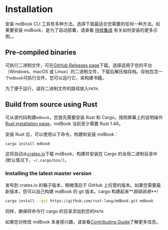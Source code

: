 # Installation

安装 mdBook CLI 工具有多种方法。选择下面最适合您需要的任何一种方法。如果要安装 mdBook，是为了自动部署，请查看 [持续集成][continuous integration] 有关如何安装的更多示例。。

[continuous integration]: ../continuous-integration.zh.md

## Pre-compiled binaries

可执行二进制文件，可在[GitHub Releases page][releases]下载。选择适用于您的平台（Windows、macOS 或 Linux）的二进制文件，下载后解压缩存档。存档包含一个`mdbook`可执行文件，您可以运行它，来构建书籍。

为了便于运行，请将二进制文件的路径放入`PATH`.

[releases]: https://github.com/rust-lang/mdBook/releases

## Build from source using Rust

可从源代码构建`mdbook`，您首先需要安装 Rust 和 Cargo。按照屏幕上的说明操作[Rust installation page]。mdBook 当前至少需要 Rust 1.46。

安装 Rust 后，可以使用以下命令，构建和安装 mdBook：

```sh
cargo install mdbook
```

这将自动从[crates.io]下载 mdBook，构建并安装在 Cargo 的全局二进制目录中(默认情况下，`~/.cargo/bin/`）。

[rust installation page]: https://www.rust-lang.org/tools/install
[crates.io]: https://crates.io/

### Installing the latest master version

发布到 crates.io 的箱子版本，稍微落后于 GitHub 上托管的版本。如果您需要最新版本，您可以自己构建 mdBook 的 git 版本。cargo 构建起来**_超级容易_**!

```sh
cargo install --git https://github.com/rust-lang/mdBook.git mdbook
```

同样，确保将命令行 cargo 的目录添加到您的`PATH`.

如果您对修改 mdBook 本身感兴趣，请查看[Contributing Guide]了解更多信息。

[contributing guide]: https://github.com/rust-lang/mdBook/blob/master/CONTRIBUTING.md

